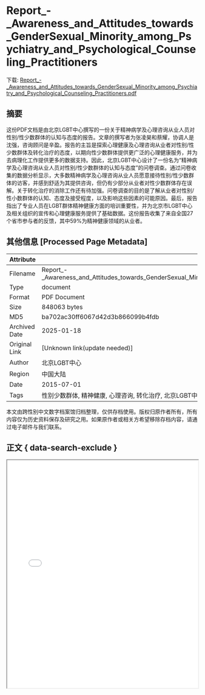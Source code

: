 # Report_-_Awareness_and_Attitudes_towards_GenderSexual_Minority_among_Psychiatry_and_Psychological_Counseling_Practitioners

<!-- tcd_download_link -->
下载: <a href="Report_-_Awareness_and_Attitudes_towards_GenderSexual_Minority_among_Psychiatry_and_Psychological_Counseling_Practitioners.pdf" download>Report_-_Awareness_and_Attitudes_towards_GenderSexual_Minority_among_Psychiatry_and_Psychological_Counseling_Practitioners.pdf</a>
<!-- tcd_download_link_end -->

## 摘要

<!-- tcd_abstract -->
这份PDF文档是由北京LGBT中心撰写的一份关于精神病学及心理咨询从业人员对性别/性少数群体的认知与态度的报告。文章的撰写者为张凌昊和蔡耀，协调人是沈强，咨询顾问是辛盈。报告的主旨是探索心理健康及心理咨询从业者对性别/性少数群体及转化治疗的态度，以期向性少数群体提供更广泛的心理健康服务，并为去病理化工作提供更多的数据支持。因此，北京LGBT中心设计了一份名为“精神病学及心理咨询从业人员对性别/性少数群体的认知与态度”的问卷调查。通过问卷收集的数据分析显示，大多数精神病学及心理咨询从业人员愿意接待性别/性少数群体的访客，并感到舒适为其提供咨询，但仍有少部分从业者对性少数群体存在误解。关于转化治疗的消除工作还有待加强。问卷调查的目的是了解从业者对性别/性小数群体的认知、态度及接受程度，以及影响这些因素的可能原因。最后，报告指出了专业人员在LGBT群体精神健康方面的培训重要性，并为北京市LGBT中心及相关组织的宣传和心理健康服务提供了基础数据。这份报告收集了来自全国27个省市参与者的反馈，其中59%为精神健康领域的从业者。

<!-- tcd_abstract_end -->

## 其他信息 [Processed Page Metadata]

| Attribute       | Value                                  |
|-----------------|----------------------------------------|
| Filename        | Report_-_Awareness_and_Attitudes_towards_GenderSexual_Minority_among_Psychiatry_and_Psychological_Counseling_Practitioners.pdf                             |
| Type            | document                                 |
| Format          | PDF Document                               |
| Size            | 848063 bytes                           |
| MD5             | ba702ac30ff6067d42d3b866099b4fdb                                  |
| Archived Date   | 2025-01-18                             |
| Original Link   | [Unknown link(update needed)]                         |
| Author          | 北京LGBT中心                               |
| Region          | 中国大陆                               |
| Date            | 2015-07-01                                 |
| Tags            | 性别少数群体, 精神健康, 心理咨询, 转化治疗, 北京LGBT中心, LGBT群体, 社会态度, 性别多样性                                 |

本文由跨性别中文数字档案馆归档整理，仅供存档使用。版权归原作者所有，所有内容仅为历史资料保存及研究之用。如果原作者或相关方希望移除存档内容，请通过电子邮件与我们联系。

## 正文 { data-search-exclude }

<!-- tcd_main_text -->
<iframe src="../Report_-_Awareness_and_Attitudes_towards_GenderSexual_Minority_among_Psychiatry_and_Psychological_Counseling_Practitioners.pdf" width="100%" height="600px">
    <p>无法显示PDF，请下载查看。</p>
</iframe>
<!-- tcd_main_text_end -->

